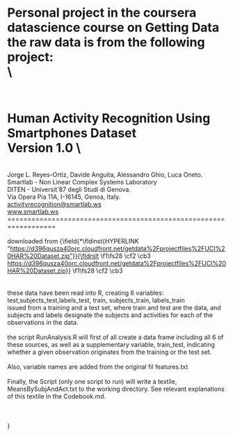 Personal project in the coursera datascience course on Getting Data\
the raw data is from the following project:\
\
==================================================================
\
Human Activity Recognition Using Smartphones Dataset
\
Version 1.0
\
==================================================================
\
Jorge L. Reyes-Ortiz, Davide Anguita, Alessandro Ghio, Luca Oneto.
\
Smartlab - Non Linear Complex Systems Laboratory
\
DITEN - Universit\'87 degli Studi di Genova.
\
Via Opera Pia 11A, I-16145, Genoa, Italy.
\
activityrecognition@smartlab.ws
\
www.smartlab.ws
\
==================================================================\
\
downloaded from {\field{\*\fldinst{HYPERLINK "https://d396qusza40orc.cloudfront.net/getdata%2Fprojectfiles%2FUCI%20HAR%20Dataset.zip"}}{\fldrslt 
\f1\fs28 \cf2 \cb3 https://d396qusza40orc.cloudfront.net/getdata%2Fprojectfiles%2FUCI%20HAR%20Dataset.zip}}
\f1\fs28 \cf2 \cb3 \
\
\
these data have been read into R, creating 6 variables: \
test,subjects_test,labels_test, train, subjects_train, labels_train\
issued from a training and a test set, where train and test are the data, and subjects and labels designate the subjects and activities for each of the observations in the data. \
\
the script RunAnalysis.R will first of all create a data frame including all 6 of these sources, as well as a supplementary variable, train_test, indicating whether a given observation originates from the training or the test set. \
\
Also, variable names are added from the original fil features.txt\
\
Finally, the Script (only one script to run) will write a textile, MeansBySubjAndAct.txt to the working directory. See relevant explanations of this textile in the Codebook.md. \
\
\
\
}